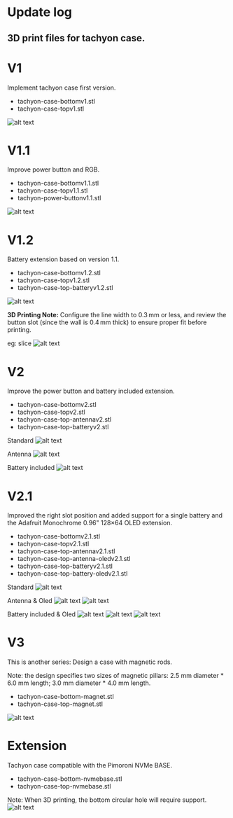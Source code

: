 # Update log
## 3D print files for tachyon case.

# V1
Implement tachyon case first version.
- tachyon-case-bottomv1.stl
- tachyon-case-topv1.stl

![alt text](/pictures/tachyon_vertical.png)


# V1.1
Improve power button and RGB.
- tachyon-case-bottomv1.1.stl
- tachyon-case-topv1.1.stl
- tachyon-power-buttonv1.1.stl

![alt text](/pictures/tachyon_verticalv1.1.png)

# V1.2
Battery extension based on version 1.1.
- tachyon-case-bottomv1.2.stl
- tachyon-case-topv1.2.stl
- tachyon-case-top-batteryv1.2.stl

![alt text](/pictures/tachyon_case_battery_vertical_v1.2.png)

**3D Printing Note:** Configure the line width to 0.3 mm or less, and review the button slot (since the wall is 0.4 mm thick) to ensure proper fit before printing.

eg: slice
![alt text](/pictures/line_width.png)

# V2
Improve the power button and battery included extension.
- tachyon-case-bottomv2.stl
- tachyon-case-topv2.stl
- tachyon-case-top-antennav2.stl
- tachyon-case-top-batteryv2.stl

Standard
![alt text](/pictures/tachyon_case_vertical_v2.png)

Antenna
![alt text](/pictures/tachyon_case_antenna_vertical_v2.png)

Battery included
![alt text](/pictures/tachyon_case_battery_vertical_v2.png)

# V2.1
Improved the right slot position and added support for a single battery and the Adafruit Monochrome 0.96" 128×64 OLED extension.
- tachyon-case-bottomv2.1.stl
- tachyon-case-topv2.1.stl
- tachyon-case-top-antennav2.1.stl
- tachyon-case-top-antenna-oledv2.1.stl
- tachyon-case-top-batteryv2.1.stl
- tachyon-case-top-battery-oledv2.1.stl

Standard
![alt text](/pictures/tachyon_case_vertical_v2.1.png)

Antenna & Oled
![alt text](/pictures/tachyon_case_antenna_vertical_v2.1.png)
![alt text](/pictures/tachyon_case_antenna_oled_v2.1.png)

Battery included & Oled
![alt text](/pictures/tachyon_case_battery_vertical_v2.1.png)
![alt text](/pictures/tachyon_case_battery_vertical_oled_v2.1.png)
![alt text](/pictures/tachyon_case_battery_oled_v2.1.png)

# V3
This is another series: Design a case with magnetic rods.

Note: the design specifies two sizes of magnetic pillars: 2.5 mm diameter * 6.0 mm length; 3.0 mm diameter * 4.0 mm length.

- tachyon-case-bottom-magnet.stl
- tachyon-case-top-magnet.stl

![alt text](/pictures/tachyon_case_magnet_vertical.png)

# Extension

Tachyon case compatible with the Pimoroni NVMe BASE.
- tachyon-case-bottom-nvmebase.stl
- tachyon-case-top-nvmebase.stl

Note: When 3D printing, the bottom circular hole will require support.
![alt text](/pictures/tachyon_case_nvmebase_vertical.png)
